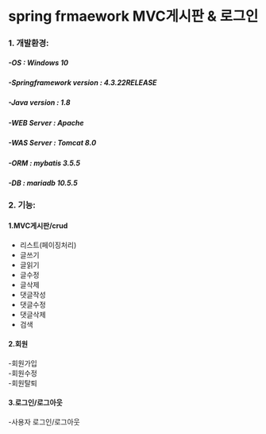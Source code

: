 # spring frmaework MVC게시판 & 로그인

### 1. 개발환경: </br>
   ##### -OS : Windows 10</br>
   ##### -Springframework version : 4.3.22RELEASE</br>
   ##### -Java version : 1.8</br>
   ##### -WEB Server : Apache</br>
   ##### -WAS Server : Tomcat 8.0</br>
   ##### -ORM : mybatis 3.5.5</br>
   ##### -DB : mariadb 10.5.5</br>

### 2. 기능: </br>
   #### 1.MVC게시판/crud  </br>
  + 리스트(페이징처리) </br>
  + 글쓰기  </br>
  + 글읽기  </br>
  + 글수정  </br>
  + 글삭제  </br>
  + 댓글작성  </br>
  + 댓글수정  </br>
  + 댓글삭제  </br>
  + 검색  </br>
  
   #### 2.회원  </br>
  -회원가입  </br>
  -회원수정  </br>
  -회원탈퇴  </br>
  
   #### 3.로그인/로그아웃  </br>
  -사용자 로그인/로그아웃  </br>
  
   
